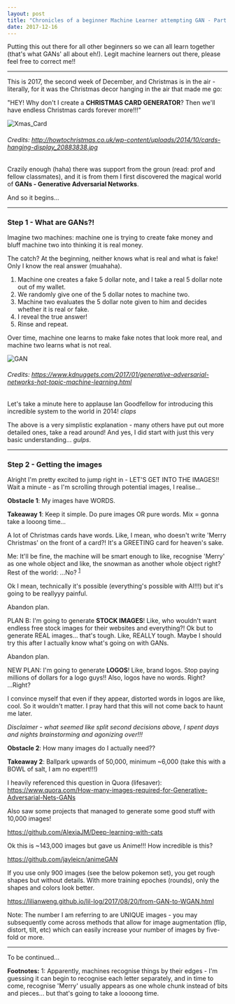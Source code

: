 ```yaml
---
layout: post
title: "Chronicles of a beginner Machine Learner attempting GAN - Part 1"
date: 2017-12-16
---
```



Putting this out there for all other beginners so we can all learn together (that's what GANs' all about eh!). Legit machine learners out there, please feel free to correct me!!

---

This is 2017, the second week of December, and Christmas is in the air - literally, for it was the Christmas decor hanging in the air that made me go:


"HEY! Why don't I create a __CHRISTMAS CARD GENERATOR__? Then we'll have endless Christmas cards forever more!!!"


![Xmas_Card](https://github.com/yinglinglow/yinglinglow.github.io/blob/master/_posts/images/xmas_card.jpg)
###### Credits: http://howtochristmas.co.uk/wp-content/uploads/2014/10/cards-hanging-display_20883838.jpg


Crazily enough (haha) there was support from the groun (read: prof and fellow classmates), and it is from them I first discovered the magical world of __GANs - Generative Adversarial Networks__.


And so it begins...


---


### Step 1 - What are GANs?!


Imagine two machines: machine one is trying to create fake money and bluff machine two into thinking it is real money. 


The catch? At the beginning, neither knows what is real and what is fake! Only I know the real answer (muahaha).


1) Machine one creates a fake 5 dollar note, and I take a real 5 dollar note out of my wallet.
2) We randomly give one of the 5 dollar notes to machine two.
3) Machine two evaluates the 5 dollar note given to him and decides whether it is real or fake.
4) I reveal the true answer!
5) Rinse and repeat.


Over time, machine one learns to make fake notes that look more real, and machine two learns what is not real.


![GAN](https://github.com/yinglinglow/yinglinglow.github.io/blob/master/_posts/images/generative-adversarial-network.png)
###### Credits: https://www.kdnuggets.com/2017/01/generative-adversarial-networks-hot-topic-machine-learning.html


Let's take a minute here to applause Ian Goodfellow for introducing this incredible system to the world in 2014! *claps*


The above is a very simplistic explanation - many others have put out more detailed ones, take a read around! And yes, I did start with just this very basic understanding... *gulps*.


---


### Step 2 - Getting the images


Alright I'm pretty excited to jump right in - LET'S GET INTO THE IMAGES!!
Wait a minute - as I'm scrolling through potential images, I realise...


__Obstacle 1__: My images have WORDS.


__Takeaway 1__: Keep it simple. Do pure images OR pure words. Mix = gonna take a looong time...


A lot of Christmas cards have words. Like, I mean, who doesn't write 'Merry Christmas' on the front of a card?! It's a GREETING card for heaven's sake.


Me: It'll be fine, the machine will be smart enough to like, recognise 'Merry' as one whole object and like, the snowman as another whole object right?
Rest of the world: ...No? <sup>[1](#footnote1)</sup>


Ok I mean, technically it's possible (everything's possible with AI!!!) but it's going to be reallyyy painful.


Abandon plan.


PLAN B: I'm going to generate __STOCK IMAGES__! Like, who wouldn't want endless free stock images for their websites and everything?! Ok but to generate REAL images... that's tough. Like, REALLY tough. Maybe I should try this after I actually know what's going on with GANs.


Abandon plan.


NEW PLAN: I'm going to generate __LOGOS__! Like, brand logos. Stop paying millions of dollars for a logo guys!! Also, logos have no words. Right? ...Right?


I convince myself that even if they appear, distorted words in logos are like, cool. So it wouldn't matter. I pray hard that this will not come back to haunt me later.


*Disclaimer - what seemed like split second decisions above, I spent days and nights brainstorming and agonizing over!!!*


__Obstacle 2__: How many images do I actually need??


__Takeaway 2__: Ballpark upwards of 50,000, minimum ~6,000 (take this with a BOWL of salt, I am no expert!!!)


I heavily referenced this question in Quora (lifesaver):
https://www.quora.com/How-many-images-required-for-Generative-Adversarial-Nets-GANs


Also saw some projects that managed to generate some good stuff with 10,000 images!


https://github.com/AlexiaJM/Deep-learning-with-cats


Ok this is ~143,000 images but gave us Anime!!! How incredible is this?


https://github.com/jayleicn/animeGAN


If you use only 900 images (see the below pokemon set), you get rough shapes but without details. With more training epoches (rounds), only the shapes and colors look better.


https://lilianweng.github.io/lil-log/2017/08/20/from-GAN-to-WGAN.html


Note: The number I am referring to are UNIQUE images - you may subsequently come across methods that allow for image augmentation (flip, distort, tilt, etc) which can easily increase your number of images by five-fold or more.


---


To be continued...



__Footnotes:__
<a name="footnote1">1</a>: Apparently, machines recognise things by their edges - I'm guessing it can begin to recognise each letter separately, and in time to come, recognise 'Merry' usually appears as one whole chunk instead of bits and pieces... but that's going to take a loooong time.

